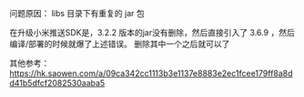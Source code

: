 问题原因：
libs 目录下有重复的 jar 包

在升级小米推送SDK是，3.2.2 版本的jar没有删除，然后直接引入了 3.6.9 ，然后编译/部署的时候就爆了上述错误。
删除其中一个之后就可以了

其他参考：
https://hk.saowen.com/a/09ca342cc1113b3e1137e8883e2ec1fcee179ff8a8dd41b5dfcf2082530aaba5